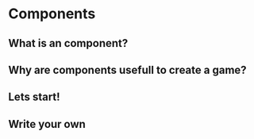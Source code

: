 Components
======

## What is an component?

## Why are components usefull to create a game?

## Lets start!

## Write your own
